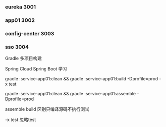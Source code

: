 ### eureka   3001
### app01   3002
### config-center  3003
### sso  3004


Gradle 多项目构建

Spring Cloud 
Spring Boot 
学习

gradle :service-app01:clean && 
gradle :service-app01:build -Dprofile=prod -x test

gradle :service-app01:clean && 
gradle :service-app01:assemble -Dprofile=prod

assemble build 区别只编译源码不执行测试

-x test  忽略test